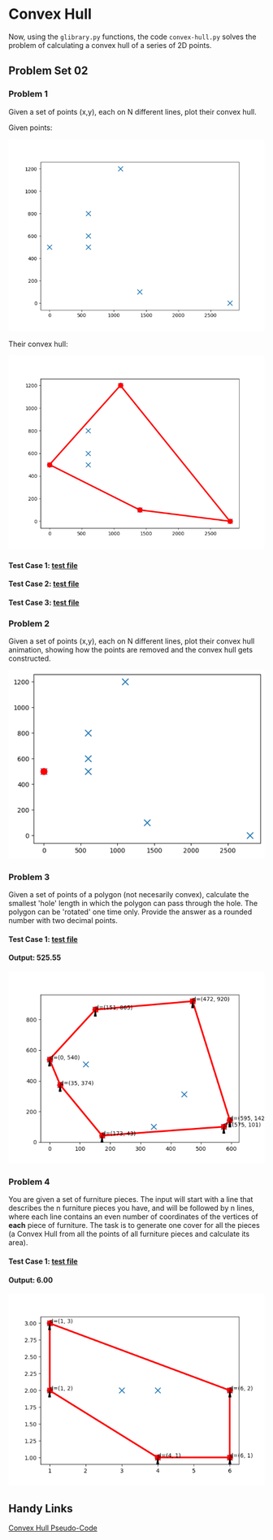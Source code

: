# Convex Hull

Now, using the `glibrary.py` functions, the code `convex-hull.py` solves the problem of calculating a convex hull of a series of 2D points. <br />

## Problem Set 02

### Problem 1

Given a set of points (x,y), each on N different lines, plot their convex hull. <br />

Given points: <br />

![image](https://github.com/the-other-mariana/computational-geometry/blob/master/convex-hull/output/pts-p1-i1.png?raw=true) <br />

Their convex hull: <br />

![image](https://github.com/the-other-mariana/computational-geometry/blob/master/convex-hull/output/output-p1-i1.png?raw=true) <br />

#### Test Case 1: [test file](https://github.com/the-other-mariana/computational-geometry/blob/master/convex-hull/convex-hull-algorithm/1.in)

#### Test Case 2: [test file](https://github.com/the-other-mariana/computational-geometry/blob/master/convex-hull/convex-hull-algorithm/2.in)

#### Test Case 3: [test file](https://github.com/the-other-mariana/computational-geometry/blob/master/convex-hull/convex-hull-algorithm/3.in)

### Problem 2

Given a set of points (x,y), each on N different lines, plot their convex hull animation, showing how the points are removed and the convex hull gets constructed. <br />

![image](https://github.com/the-other-mariana/computational-geometry/blob/master/convex-hull/output/convex-hull-gif.gif) <br />

### Problem 3

Given a set of points of a polygon (not necesarily convex), calculate the smallest 'hole' length in which the polygon can pass through the hole. The polygon can be 'rotated' one time only. Provide the answer as a rounded number with two decimal points.

#### Test Case 1: [test file](https://github.com/the-other-mariana/computational-geometry/blob/master/convex-hull/problem3/1.in)

#### Output: 525.55

![image](https://github.com/the-other-mariana/computational-geometry/blob/master/convex-hull/output/output-p3-i1.png?raw=true) <br />

### Problem 4

You are given a set of furniture pieces. The input will start with a line that describes the n furniture pieces you have, and will be followed by n lines, where each line contains an even number of coordinates of the vertices of **each** piece of furniture. The task is to generate one cover for all the pieces (a Convex Hull from all the points of all furniture pieces and calculate its area).

#### Test Case 1: [test file](https://github.com/the-other-mariana/computational-geometry/blob/master/convex-hull/problem4/1.in)

#### Output: 6.00

![image](https://github.com/the-other-mariana/computational-geometry/blob/master/convex-hull/output/output-p4-i1.png?raw=true) <br />

## Handy Links

[Convex Hull Pseudo-Code](https://en.wikibooks.org/wiki/Algorithm_Implementation/Geometry/Convex_hull/Monotone_chain) <br />
